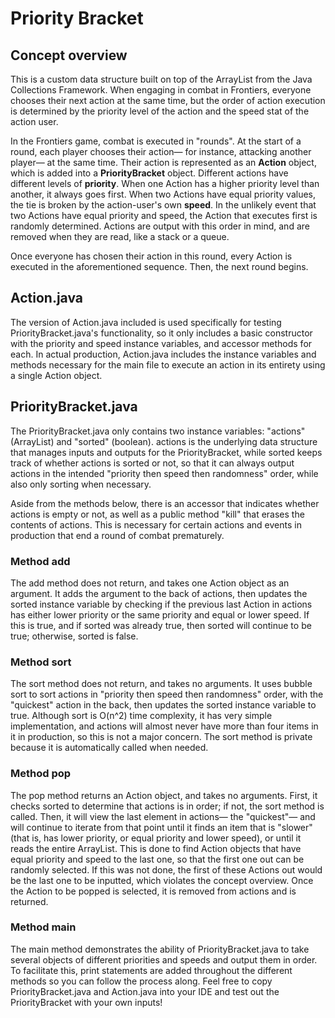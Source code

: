 # Priority Bracket

## Concept overview
This is a custom data structure built on top of the ArrayList from the Java Collections Framework. When engaging in combat in Frontiers, everyone chooses their next action at the same time, but the order of action execution is determined by the priority level of the action and the speed stat of the action user.

In the Frontiers game, combat is executed in "rounds". At the start of a round, each player chooses their action— for instance,
attacking another player— at the same time. Their action is represented as an **Action** object, which is added into a **PriorityBracket** object. Different actions have different levels of **priority**. When one Action has a higher priority level than another, it always goes
first. When two Actions have equal priority values, the tie is broken by the action-user's own **speed**. In the unlikely event that
two Actions have equal priority and speed, the Action that executes first is randomly determined. Actions are output with this order
in mind, and are removed when they are read, like a stack or a queue.

Once everyone has chosen their action in this round, every Action is executed in the aforementioned sequence. Then, the next round begins.

## Action.java
The version of Action.java included is used specifically for testing PriorityBracket.java's functionality, so it only includes
a basic constructor with the priority and speed instance variables, and accessor methods for each. In actual production, Action.java
includes the instance variables and methods necessary for the main file to execute an action in its entirety using a single Action
object.

## PriorityBracket.java
The PriorityBracket.java only contains two instance variables: "actions" (ArrayList<Action>) and "sorted" (boolean). actions is the
underlying data structure that manages inputs and outputs for the PriorityBracket, while sorted keeps track of whether actions is
sorted or not, so that it can always output actions in the intended "priority then speed then randomness" order, while also only
sorting when necessary.

Aside from the methods below, there is an accessor that indicates whether actions is empty or not, as well as a public method "kill"
that erases the contents of actions. This is necessary for certain actions and events in production that end a round of combat prematurely.

### Method add
The add method does not return, and takes one Action object as an argument. It adds the argument to the back of actions, then updates
the sorted instance variable by checking if the previous last Action in actions has either lower priority or the same priority and
equal or lower speed. If this is true, and if sorted was already true, then sorted will continue to be true; otherwise, sorted is
false.

### Method sort
The sort method does not return, and takes no arguments. It uses bubble sort to sort actions in "priority then speed then randomness"
order, with the "quickest" action in the back, then updates the sorted instance variable to true. Although sort is O(n^2) time complexity,
it has very simple implementation, and actions will almost never have more than four items in it in production, so this is not a major
concern. The sort method is private because it is automatically called when needed.

### Method pop
The pop method returns an Action object, and takes no arguments. First, it checks sorted to determine that actions is in order; if not,
the sort method is called. Then, it will view the last element in actions— the "quickest"— and will continue to iterate from that point
until it finds an item that is "slower" (that is, has lower priority, or equal priority and lower speed), or until it reads the entire
ArrayList. This is done to find Action objects that have equal priority and speed to the last one, so that the first one out can be
randomly selected. If this was not done, the first of these Actions out would be the last one to be inputted, which violates the concept
overview. Once the Action to be popped is selected, it is removed from actions and is returned.

### Method main
The main method demonstrates the ability of PriorityBracket.java to take several objects of different priorities and speeds and output
them in order. To facilitate this, print statements are added throughout the different methods so you can follow the process along. Feel
free to copy PriorityBracket.java and Action.java into your IDE and test out the PriorityBracket with your own inputs!
